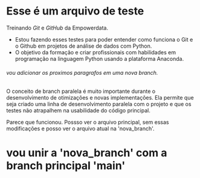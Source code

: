 # Esse é um arquivo de teste
Treinando *Git* e *GitHub* da Empowerdata.

- Estou fazendo esses testes para poder entender como funciona o Git e o Github em projetos de análise de dados com Python.
- O objetivo da formação e criar profissionais com habilidades em programação na linguagem Python usando a plataforma Anaconda.
###### vou adicionar os proximos paragrafos em uma nova branch.
O conceito de branch paralela é muito importante durante o desenvolvimento de otimizações e novas implementações. Ela permite que seja criado uma linha de desenvolvimento paralela com o projeto e que os testes não atrapalhem na usabilidade do código principal.<p>Parece que funcionou. Possso ver o arquivo principal, sem essas modificações e posso ver o arquivo atual na 'nova_branch'.</p>

# vou  unir a 'nova_branch' com a branch principal 'main'
